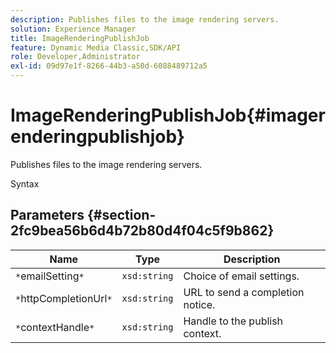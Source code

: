 ```yaml
---
description: Publishes files to the image rendering servers.
solution: Experience Manager
title: ImageRenderingPublishJob
feature: Dynamic Media Classic,SDK/API
role: Developer,Administrator
exl-id: 09d97e1f-8266-44b3-a50d-6088489712a5
---
```

# ImageRenderingPublishJob{#imagerenderingpublishjob}

Publishes files to the image rendering servers.

 Syntax 

## Parameters {#section-2fc9bea56b6d4b72b80d4f04c5f9b862}

|  Name  | Type  | Description  |
|---|---|---|
|  `*`emailSetting`*`  | `xsd:string`  | Choice of email settings.  |
|  `*`httpCompletionUrl`*`  | `xsd:string`  | URL to send a completion notice.  |
|  `*`contextHandle`*`  | `xsd:string`  | Handle to the publish context.  |
